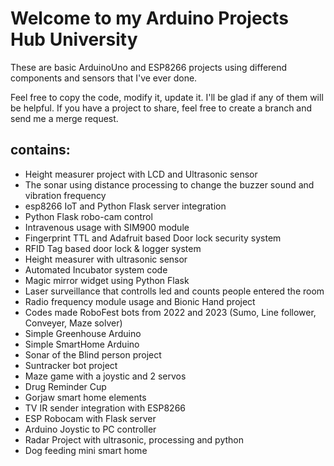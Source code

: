 # Welcome to my Arduino Projects Hub University

These are basic ArduinoUno and ESP8266 projects using differend components and sensors that I've ever done.

Feel free to copy the code, modify it, update it. I'll be glad if any of them will be helpful.
If you have a project to share, feel free to create a branch and send me a merge request.

## contains:

- Height measurer project with LCD and Ultrasonic sensor
- The sonar using distance processing to change the buzzer sound and vibration frequency
- esp8266 IoT and Python Flask server integration
- Python Flask robo-cam control
- Intravenous usage with SIM900 module
- Fingerprint TTL and Adafruit based Door lock security system
- RFID Tag based door lock & logger system
- Height measurer with ultrasonic sensor
- Automated Incubator system code
- Magic mirror widget using Python Flask
- Laser surveillance that controlls led and counts people entered the room
- Radio frequency module usage and Bionic Hand project
- Codes made RoboFest bots from 2022 and 2023 (Sumo, Line follower, Conveyer, Maze solver)
- Simple Greenhouse Arduino
- Simple SmartHome Arduino
- Sonar of the Blind person project
- Suntracker bot project
- Maze game with a joystic and 2 servos
- Drug Reminder Cup
- Gorjaw smart home elements
- TV IR sender integration with ESP8266
- ESP Robocam with Flask server
- Arduino Joystic to PC controller
- Radar Project with ultrasonic, processing and python
- Dog feeding mini smart home
